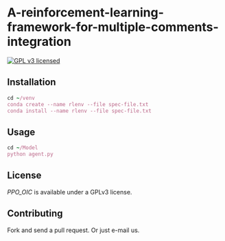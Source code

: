 # A-reinforcement-learning-framework-for-multiple-comments-integration
 
[![GPL v3 licensed](https://img.shields.io/badge/License-GPL%20v3-blue.svg)](https://github.com/98k-bot/GAN-Assisted-Preference-Based-Learning/blob/master/LICENSE) 

## Installation
```ruby
cd ~/venv
conda create --name rlenv --file spec-file.txt
conda install --name rlenv --file spec-file.txt
```
## Usage
```ruby
cd ~/Model
python agent.py
```
## License

_PPO_OIC_ is available under a GPLv3 license.

## Contributing

Fork and send a pull request. Or just e-mail us.
